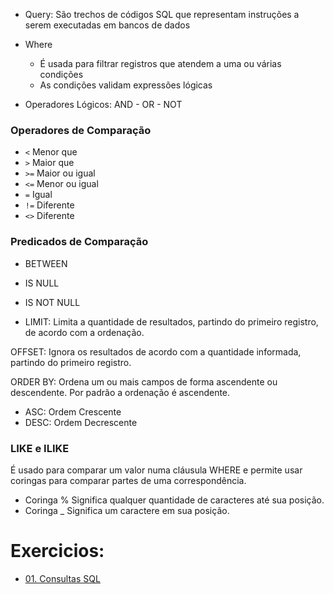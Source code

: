 - Query: São trechos de códigos SQL que representam instruções a serem executadas em bancos de dados
- Where
	- É usada para filtrar registros que atendem a uma ou várias condições
	- As condições validam expressões lógicas

- Operadores Lógicos:
	AND - OR - NOT

### Operadores de Comparação

- `<` Menor que
- `>` Maior que
- `>=` Maior ou igual
- `<=` Menor ou igual
- `=` Igual
- `!=` Diferente
- `<>` Diferente

### Predicados de Comparação

- BETWEEN 
- IS NULL 
- IS NOT NULL

- LIMIT:
	Limita a quantidade de resultados, partindo do primeiro registro, de acordo com a ordenação.

OFFSET:
	Ignora os resultados de acordo com a quantidade informada, partindo do primeiro registro.

ORDER BY:
	Ordena um ou mais campos de forma ascendente ou descendente. Por padrão a ordenação é ascendente.

- ASC:  Ordem Crescente 
- DESC: Ordem Decrescente 

### LIKE e ILIKE

É usado para comparar um valor numa cláusula WHERE e permite usar coringas para comparar partes de uma correspondência.

- Coringa %
	Significa qualquer quantidade de caracteres até sua posição.
- Coringa _
	Significa um caractere em sua posição.


# Exercicios:
- [01. Consultas SQL](https://github.com/ebagabe/Exercicios/tree/main/SQL/01.%20Consultas%20com%20SELECT)






